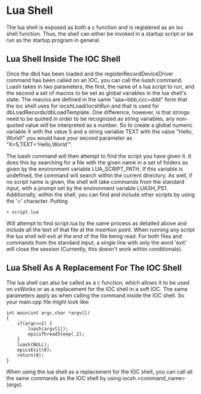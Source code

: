 # Lua Shell

The lua shell is exposed as both a c function and is registered as an ioc shell function.
Thus, the shell can either be invoked in a startup script or be run as the startup program
in general.

## Lua Shell Inside The IOC Shell

Once the dbd has been loaded and the registerRecordDeviceDriver command has been called on
an IOC, you can call the *luash* command. Luash takes in two parameters, the first, the
name of a lua script to run, and the second a set of macros to be set as global variables
in the lua shell's state. The macros are defined in the same "aaa=bbb,ccc=ddd" form that
the ioc shell uses for iocshLoad/iocshRun and that is used for dbLoadRecords/dbLoadTemplate.
One difference, however, is that strings need to be quoted in order to be recognized as
string variables, any non-quoted value will be interpreted as a number. So to create a
global numeric variable X with the value 5 and a string variable TEXT with the value
"Hello, World!" you would have your second parameter as "X=5,TEXT='Hello,World'".

The luash command will then attempt to find the script you have given it. It does this by
searching for a file with the given name in a set of folders as given by the environment
variable LUA_SCRIPT_PATH. If this variable is undefined, the command will search within the
current directory. As well, if no script name is given, the shell will take commands from
the standard input, with a prompt set by the environment variable LUASH_PS1. Additionally,
within the shell, you can find and include other scripts by using the '<' character. Putting

    < script.lua

Will attempt to find script.lua by the same process as detailed above and include all the text
of that file at the insertion point. When running any script the lua shell will exit at the end
of the file being read. For both files and commands from the standard input, a single line with
only the word 'exit' will close the session (Currently, this doesn't work within conditionals).

## Lua Shell As A Replacement For The IOC Shell

The lua shell can also be called as a c function, which allows it to be used on vxWorks or as
a replacement for the IOC shell in a soft IOC. The same parameters apply as when calling the
command inside the IOC shell. So your main.cpp file might look like:

    int main(int argc,char *argv[])
    {
        if(argc>=2) {
            luash(argv[1]);
            epicsThreadSleep(.2);
        }
        luash(NULL);
        epicsExit(0);
        return(0);
    }

When using the lua shell as a replacement for the IOC shell, you can call all the
same commands as the IOC shell by using iocsh.<command_name>(*args*).
